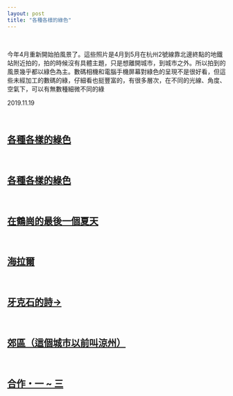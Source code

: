 ```yaml
---
layout: post
title: "各種各樣的綠色"
---
```


  
&nbsp;
&nbsp;

今年4月重新開始拍風景了。這些照片是4月到5月在杭州2號線靠北邊終點的地鐵站附近拍的，拍的時候沒有具體主題，只是想離開城市，到城市之外。所以拍到的風景幾乎都以綠色為主。數碼相機和電腦手機屏幕對綠色的呈現不是很好看，但這些未經加工的數碼的綠，仔細看也挺豐富的，有很多層次，在不同的光線、角度、空氣下，可以有無數種細微不同的綠

2019.11.19


  
&nbsp;
&nbsp;
&nbsp;

## [各種各樣的綠色](https://cxcxcx.cx/works/0002.html)
  
&nbsp;

## [各種各樣的綠色](https://cxcxcx.cx/works/0004.html)
  
&nbsp;

## [在鶴崗的最後一個夏天](https://cxcxcx.cx/works/0006.html)
  
&nbsp;

## [海拉爾](https://cxcxcx.cx/works/0008.html)
  
&nbsp;

## [牙克石的詩→](https://cxcxcx.cx/works/0012.html)
  
&nbsp;

## [郊區（這個城市以前叫涼州）](https://cxcxcx.cx/works/0014.html)
  
&nbsp;

## [合作・一 ~ 三](https://cxcxcx.cx/works/0016.html)
  
&nbsp;








